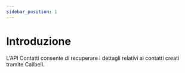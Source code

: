 ```yaml
---
sidebar_position: 1
---
```


# Introduzione

L'API Contatti consente di recuperare i dettagli relativi ai contatti creati tramite Callbell.
